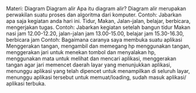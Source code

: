 Materi: Diagram
Diagram alir
Apa itu diagram alir?
Diagram alir merupakan perwakilan suatu proses dan algoritma dari komputer.
Contoh: Jabarkan apa saja kegiatan anda hari ini.
Tidur, Makan, Jalan-jalan, belajar, berbicara, mengerjakan tugas.
Contoh: Jabarkan kegiatan setelah bangun tidur
Makan nasi jam 12.00-12.20, jalan-jalan jam 13.00-15.00, belajar jam 15.30-16.30, berbicara jam
Contoh: Bagaimana caranya saya membuka suatu aplikasi
Menggerakan tangan, mengambil dan memegang hp menggunakan tangan, menggerakan jari untuk menekan tombol dan menyalakan hp, menggunakan mata untuk melihat dan mencari aplikasi, menggerakan tangan agar jari memencet daerah layar yang menunjukkan aplikasi, menunggu aplikasi yang telah dipencet untuk menampilkan di seluruh layar, menunggu aplikasi tersebut untuk memuat/loading, sudah masuk aplikasi/ aplikasi terbuka. 